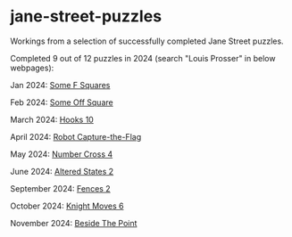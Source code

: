 # jane-street-puzzles
Workings from a selection of successfully completed Jane Street puzzles.

Completed 9 out of 12 puzzles in 2024 (search "Louis Prosser" in below webpages):

Jan 2024: [Some F Squares](https://www.janestreet.com/puzzles/some-f-squares-solution/)

Feb 2024: [Some Off Square](https://www.janestreet.com/puzzles/some-off-square-solution/)

March 2024: [Hooks 10](https://www.janestreet.com/puzzles/hooks-10-solution/)

April 2024: [Robot Capture-the-Flag](https://www.janestreet.com/puzzles/robot-capture-the-flag-solution/)

May 2024: [Number Cross 4](https://www.janestreet.com/puzzles/number-cross-4-solution/)

June 2024: [Altered States 2](https://www.janestreet.com/puzzles/altered-states-2-solution/)

September 2024: [Fences 2](https://www.janestreet.com/puzzles/fences-2-solution/)

October 2024: [Knight Moves 6](https://www.janestreet.com/puzzles/knight-moves-6-solution/)

November 2024: [Beside The Point](https://www.janestreet.com/puzzles/beside-the-point-solution/)

